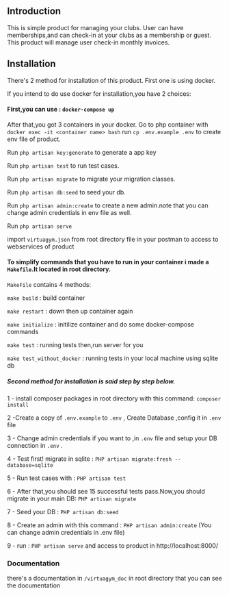 ## Introduction

This is simple product for managing your clubs.
User can have memberships,and can check-in at your clubs as a membership or guest.
This product will manage user check-in monthly invoices.

## Installation

There's 2 method for installation of this product. First one is using docker.



If you intend to do use docker for installation,you have 2 choices:



#### First,you can use :  `docker-compose up`
After that,you got 3 containers in your docker.
Go to php container with `docker exec -it <container name> bash`
run `cp .env.example .env` to create env file of product.

Run `php artisan key:generate` to generate a app key

Run `php artisan test` to run test cases.

Run `php artisan migrate` to migrate your migration classes.

Run `php artisan db:seed` to seed your db.

Run `php artisan admin:create` to create a new admin.note that you can change admin credentials in env file as well.

Run `php artisan serve`

import `virtuagym.json` from root directory file in your postman to access to webservices of product


#### To simplify commands that you have to run in your container i made a `Makefile`.It located in root directory.
`MakeFile` contains 4 methods:

`make build` : build container

`make restart` : down then up container again

`make initialize` : initilize container and do some docker-compose commands

`make test` : running tests then,run server for you

`make test_without_docker` : running tests in your local machine using sqlite db





##### Second method for installation is said step by step below.

1 - install composer packages in root directory with this command: `composer install`

2 -Create a copy of `.env.example` to `.env` , Create Database ,config it in `.env` file

3 - Change admin credentials if you want to ,in `.env` file and setup your DB connection in  `.env` .

4 - Test first! migrate in sqlite : `PHP artisan migrate:fresh --database=sqlite`

5 - Run test cases with : `PHP artisan test`

6 - After that,you should see 15 successful tests pass.Now,you should migrate in your main DB: `PHP artisan migrate`


7 - Seed your DB : `PHP artisan db:seed`

8 - Create an admin with this command : `PHP artisan admin:create` (You can change admin credentials in .env file)

9 - run : `PHP artisan serve` and access to product in http://localhost:8000/

### Documentation 

there's a documentation in `/virtuagym_doc` in root directory that you can see the documentation

